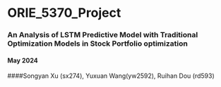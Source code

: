 # ORIE_5370_Project
### An Analysis of LSTM Predictive Model with Traditional Optimization Models in Stock Portfolio optimization
#### May 2024
####Songyan Xu (sx274), Yuxuan Wang(yw2592), Ruihan Dou (rd593)

